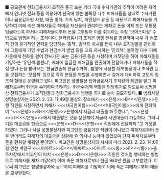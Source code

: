 ■ 공모관계
전화금융사기 조직은 중국 또는 기타 국내 수사기관의 추적이 어려운 지역에서 인터넷 전화 등을 이용하여 한국에 있는 불특정 다수 피해자들을 상대로 수사기관이나 금융감독원 사칭, 대출 빙자, 가족 납치, 개인정보 유출 등 내용으로 피해자들을 기망하여 이에 속은 피해자들로 하여금 자신들이 관리하는 계좌로 돈을 이체 또는 무통장 입금하도록 하거나 피해자들로부터 돈을 교부받아 이를 취득하는 속칭 ‘보이스피싱' 수법으로 범행을 하는 조직이다. 전화금융사기 조직은 범행 전체를 총괄하며 내부 각 점조직 간의 유기적인 연락을 담당하는 ‘총책', 총책의 지시를 받아 내부 조직원들을 관리하며 그들에게 기망 수법과 현금수거 방법 등을 교육․지시하는 ‘관리책', 불특정 다수 피해자들에게 전화를 걸어 정부기관 또는 금융기관 등을 사칭하며 거짓말을 하여 피해자들을 기망하는 ‘유인책․콜센터', 계좌에 입금된 피해금을 인출하여 전달하거나 피해자들을 직접 만나 돈을 받아오는 ‘현금인출책․현금수거책', 범행에 사용할 대포통장이나 조직원 등을 모집하는 ‘모집책' 등으로 각각 분담된 역할을 수행하면서 검거에 대비하여 고도의 점조직 형태로 운영되고 있다.
피고인은 성명불상 전화금융사기 조직원의 제안을 받고 피해자로부터 현금을 수거하여 전달하는 현금수거책 역할을 담당하기로 함으로써 성명불상 전화금융사기 조직원들과 전화금융사기 범행을 하기로 순차 공모하였다.
■ 범죄사실
성명불상자는 2021. 2. 23. 11:49경 불상의 장소에서 <<<은행>>>B<<</은행>>>은행 직원을 사칭하면서 피해자 <<<내국인이름>>>C<<</내국인이름>>>에게 전화하여 "<<<은행>>>B<<</은행>>>은행에서 저금리 대출을 해주겠다.", "<<<은행>>>D<<</은행>>>에서 대출받은 것을 상환해야 저금리 서민대출이 가능하다. 그러니 기존 대출금을 현금으로 <<<은행>>>D<<</은행>>> 직원에게 전달하라."고 거짓말하였다.
그러나 사실 성명불상자와 피고인은 금융기관 직원이 아니었고 피해자로부터 돈을 받더라도 피해자의 대출금을 상환해 줄 의사나 능력이 없었으며 단지 피해자로부터 돈을 편취할 계획일 뿐이었다.
피고인은 성명불상자의 지시에 따라 2021. 2. 23. 14:00경 인천 계양구 <<<아파트>>>E<<</아파트>>>아파트 <<<동>>>F<<</동>>>동 주차장에서 피고인이 마치 <<<은행>>>D<<</은행>>> 직원인 것처럼 행세하는 방법으로 피해자를 재차 기망하여 이에 속은 피해자로부터 현금 980만 원을 교부받았다.
이로써 피고인은 성명불상자와 공모하여 피해자를 기망하고 이에 속은 피해자로부터 재물을 교부받았다.